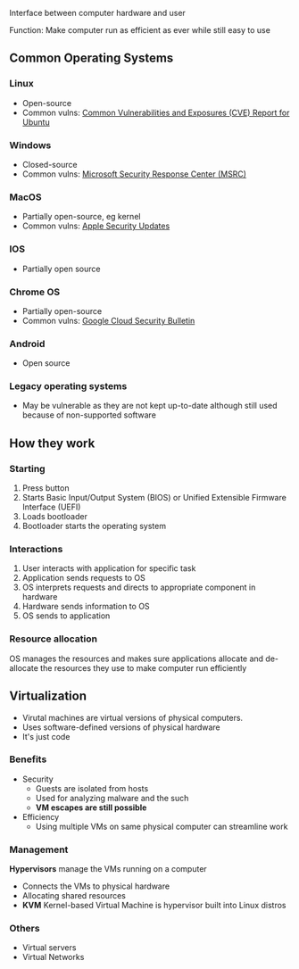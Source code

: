 Interface between computer hardware and user

Function: Make computer run as efficient as ever while still easy to use

## Common Operating Systems
### Linux
- Open-source
- Common vulns: [Common Vulnerabilities and Exposures (CVE) Report for Ubuntu](https://ubuntu.com/security/cves)

### Windows
- Closed-source
- Common vulns: [Microsoft Security Response Center (MSRC)](https://msrc.microsoft.com/update-guide/vulnerability)

### MacOS
- Partially open-source, eg kernel
- Common vulns: [Apple Security Updates](https://support.apple.com/en-us/HT201222)

### IOS
- Partially open source

### Chrome OS
- Partially open-source
- Common vulns: [Google Cloud Security Bulletin](https://cloud.google.com/support/bulletins)

### Android
- Open source

### Legacy operating systems
- May be vulnerable as they are not kept up-to-date although still used because of non-supported software

## How they work
### Starting
1. Press button
2. Starts Basic Input/Output System (BIOS) or Unified Extensible Firmware Interface (UEFI)
3. Loads bootloader
4. Bootloader starts the operating system

### Interactions
1. User interacts with application for specific task
2. Application sends requests to OS
3. OS interprets requests and directs to appropriate component in hardware
4. Hardware sends information to OS
5. OS sends to application

### Resource allocation
OS manages the resources and makes sure applications allocate and de-allocate the resources they use to make computer run efficiently

## Virtualization
- Virutal machines are virtual versions of physical computers.
- Uses software-defined versions of physical hardware
- It's just code

### Benefits
- Security
  - Guests are isolated from hosts
  - Used for analyzing malware and the such
  - **VM escapes are still possible**
- Efficiency
  - Using multiple VMs on same physical computer can streamline work
 
### Management
**Hypervisors** manage the VMs running on a computer
  - Connects the VMs to physical hardware
  - Allocating shared resources
  - **KVM** Kernel-based Virtual Machine is hypervisor built into Linux distros

### Others
 - Virtual servers
 - Virtual Networks
